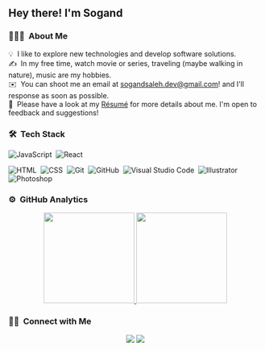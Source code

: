 
<h2>Hey there! I'm Sogand</h2>

### 👨🏻‍💻 &nbsp;About Me

💡 &nbsp;I like to explore new technologies and develop software solutions.\
✍️ &nbsp;In my free time, watch movie or series, traveling (maybe walking in nature), music are my hobbies.\
✉️ &nbsp;You can shoot me an email at sogandsaleh.dev@gmail.com! and I'll response as soon as possible. \
📄 &nbsp;Please have a look at my [Résumé](https://www.linkedin.com/in/sogand-saleh/) for more details about me. I'm open to feedback and suggestions!

### 🛠 &nbsp;Tech Stack

![JavaScript](https://img.shields.io/badge/-JavaScript-05122A?style=flat&logo=javascript)&nbsp;
![React](https://img.shields.io/badge/-React-05122A?style=flat&logo=react)&nbsp;
<!-- ![Material-UI](https://img.shields.io/badge/-Bootstrap-05122A?style=flat&logo=bootstrap&logoColor=563D7C)\
![AntDesign](https://img.shields.io/badge/-Bootstrap-05122A?style=flat&logo=bootstrap&logoColor=563D7C)\ -->
![HTML](https://img.shields.io/badge/-HTML-05122A?style=flat&logo=HTML5)&nbsp;
![CSS](https://img.shields.io/badge/-CSS-05122A?style=flat&logo=CSS3&logoColor=1572B6)&nbsp;
![Git](https://img.shields.io/badge/-Git-05122A?style=flat&logo=git)&nbsp;
![GitHub](https://img.shields.io/badge/-GitHub-05122A?style=flat&logo=github)&nbsp;
![Visual Studio Code](https://img.shields.io/badge/-Visual%20Studio%20Code-05122A?style=flat&logo=visual-studio-code&logoColor=007ACC)&nbsp;
![Illustrator](https://img.shields.io/badge/-Illustrator-05122A?style=flat&logo=adobe-illustrator)&nbsp;
![Photoshop](https://img.shields.io/badge/-Photoshop-05122A?style=flat&logo=adobe-photoshop)&nbsp;


### ⚙️ &nbsp;GitHub Analytics

<p align="center">
<a href="https://github.com/sogand-slh">
  <img height="180em" src="https://github-readme-stats-eight-theta.vercel.app/api?username=sogand-slh&show_icons=true&theme=algolia&include_all_commits=true&count_private=true"/>
  <img height="180em" src="https://github-readme-stats-eight-theta.vercel.app/api/top-langs/?username=sogand-slh&layout=compact&langs_count=8&theme=algolia"/>
</a>
</p>

### 🤝🏻 &nbsp;Connect with Me

<p align="center">
<!-- <a href="https://www.adityavsingh.com"><img src="https://img.shields.io/badge/-adityavsingh.com-3423A6?style=flat&logo=Google-Chrome&logoColor=white"/></a> -->
<a href="https://www.linkedin.com/in/sogand-saleh/"><img src="https://img.shields.io/badge/-Sogand%20Saleh-0077B5?style=flat&logo=Linkedin&logoColor=white"/></a>
<a href="mailto:sogandsaleh.dev@gmail.com"><img src="https://img.shields.io/badge/-sogandsaleh.dev@gmail.com-D14836?style=flat&logo=Gmail&logoColor=white"/></a>
</p>

